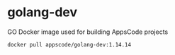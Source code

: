 # golang-dev

GO Docker image used for building AppsCode projects

```console
docker pull appscode/golang-dev:1.14.14
```
